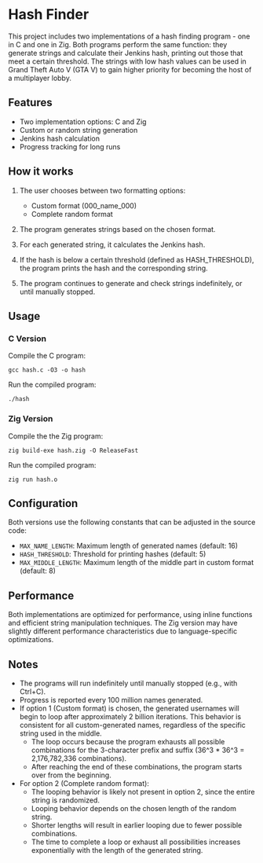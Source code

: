 # Hash Finder

This project includes two implementations of a hash finding program - one in C and one in Zig. Both programs perform the same function: they generate strings and calculate their Jenkins hash, printing out those that meet a certain threshold. The strings with low hash values can be used in Grand Theft Auto V (GTA V) to gain higher priority for becoming the host of a multiplayer lobby.

## Features

- Two implementation options: C and Zig
- Custom or random string generation
- Jenkins hash calculation
- Progress tracking for long runs

## How it works

1. The user chooses between two formatting options:

   - Custom format (000_name_000)
   - Complete random format

2. The program generates strings based on the chosen format.

3. For each generated string, it calculates the Jenkins hash.

4. If the hash is below a certain threshold (defined as HASH_THRESHOLD), the program prints the hash and the corresponding string.

5. The program continues to generate and check strings indefinitely, or until manually stopped.

## Usage

### C Version

Compile the C program:

```
gcc hash.c -O3 -o hash
```

Run the compiled program:

```
./hash
```

### Zig Version

Compile the the Zig program:

```
zig build-exe hash.zig -O ReleaseFast
```

Run the compiled program:

```
zig run hash.o
```

## Configuration

Both versions use the following constants that can be adjusted in the source code:

- `MAX_NAME_LENGTH`: Maximum length of generated names (default: 16)
- `HASH_THRESHOLD`: Threshold for printing hashes (default: 5)
- `MAX_MIDDLE_LENGTH`: Maximum length of the middle part in custom format (default: 8)

## Performance

Both implementations are optimized for performance, using inline functions and efficient string manipulation techniques. The Zig version may have slightly different performance characteristics due to language-specific optimizations.

## Notes

- The programs will run indefinitely until manually stopped (e.g., with Ctrl+C).
- Progress is reported every 100 million names generated.
- If option 1 (Custom format) is chosen, the generated usernames will begin to loop after approximately 2 billion iterations. This behavior is consistent for all custom-generated names, regardless of the specific string used in the middle.
  - The loop occurs because the program exhausts all possible combinations for the 3-character prefix and suffix (36^3 \* 36^3 = 2,176,782,336 combinations).
  - After reaching the end of these combinations, the program starts over from the beginning.
- For option 2 (Complete random format):
  - The looping behavior is likely not present in option 2, since the entire string is randomized.
  - Looping behavior depends on the chosen length of the random string.
  - Shorter lengths will result in earlier looping due to fewer possible combinations.
  - The time to complete a loop or exhaust all possibilities increases exponentially with the length of the generated string.
